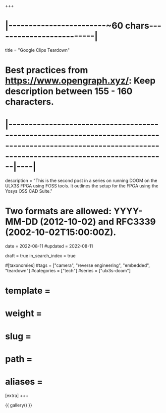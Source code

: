 +++
#        |------------------------~60 chars-------------------------|
title = "Google Clips Teardown"

# Best practices from https://www.opengraph.xyz/: Keep description between 155 - 160 characters.
#              |---------------------------------------------------------------------------------------------------------------------------------------------------------|----|
description = "This is the second post in a series on running DOOM on the ULX3S FPGA using FOSS tools. It outlines the setup for the FPGA using the Yosys OSS CAD Suite."

# Two formats are allowed: YYYY-MM-DD (2012-10-02) and RFC3339 (2002-10-02T15:00:00Z).
date = 2022-08-11
#updated = 2022-08-11

draft = true
in_search_index = true

#[taxonomies]
    #tags = ["camera", "reverse engineering", "embedded", "teardown"]
    #categories = ["tech"]
    #series = ["ulx3s-doom"]

# template = 
# weight = 
# slug = 
# path = 
# aliases = 
[extra]
+++

{{ gallery() }}